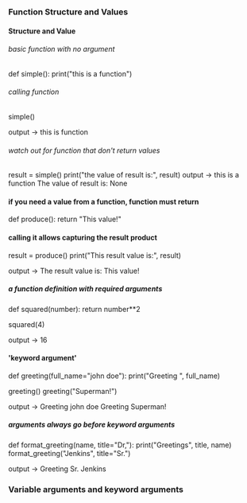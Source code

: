 ### Function Structure and Values

#### Structure and Value

###### basic function with no argument

def simple():
    print("this is a function")

###### calling function
simple()

output -> this is function

###### watch out for function that don't return values
result = simple()
print("the value of result is:", result)
output ->
this is a function
The value of result is: None


#### if you need a value from a function, function must return
def produce():
    return "This value!"

#### calling it allows capturing the result product
result = produce()
print("This result value is:", result)

output -> The result value is: This value!


##### a function definition with required arguments

def squared(number):
    return number**2

squared(4)

output -> 16

#### 'keyword argument' 

def greeting(full_name="john doe"):
    print("Greeting ", full_name)

greeting()
greeting("Superman!")

output ->
Greeting john doe
Greeting Superman!


##### arguments always go before keyword arguments

def format_greeting(name, title="Dr,"):
    print("Greetings", title, name)
format_greeting("Jenkins", title="Sr.")

output -> Greeting Sr. Jenkins

### Variable arguments and keyword arguments

